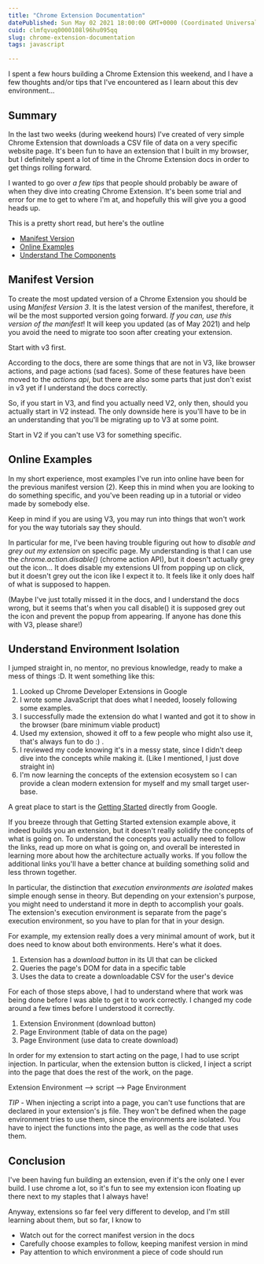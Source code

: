 ```yaml
---
title: "Chrome Extension Documentation"
datePublished: Sun May 02 2021 18:00:00 GMT+0000 (Coordinated Universal Time)
cuid: clmfqvuq0000108l96hu095qq
slug: chrome-extension-documentation
tags: javascript

---
```


I spent a few hours building a Chrome Extension this weekend, and I have a few thoughts and/or tips that I've encountered as I learn about this dev environment...

## Summary

In the last two weeks (during weekend hours) I've created of very simple Chrome Extension that downloads a CSV file of data on a very specific website page.  It's been fun to have an extension that I built in my browser, but I definitely spent a lot of time in the Chrome Extension docs in order to get things rolling forward.

I wanted to go over _a few tips_ that people should probably be aware of when they dive into creating Chrome Extension.  It's been some trial and error for me to get to where I'm at, and hopefully this will give you a good heads up.

This is a pretty short read, but here's the outline
- [Manifest Version](#manifest-version)
- [Online Examples](#online-examples)
- [Understand The Components](#understand-the-components)

## Manifest Version

To create the most updated version of a Chrome Extension you should be using _Manifest Version 3_.  It is the latest version of the manifest, therefore, it wil be the most supported version going forward.  _If you can, use this version of the manifest_!  It will keep you updated (as of May 2021) and help you avoid the need to migrate too soon after creating your extension.

Start with v3 first.

According to the docs, there are some things that are not in V3, like browser actions, and page actions (sad faces).  Some of these features have been moved to the _actions api_, but there are also some parts that just don't exist in v3 yet if I understand the docs correctly.

So, if you start in V3, and find you actually need V2, only then, should you actually start in V2 instead.  The only downside here is you'll have to be in an understanding that you'll be migrating up to V3 at some point.

Start in V2 if you can't use V3 for something specific.

## Online Examples

In my short experience, most examples I've run into online have been for the previous manifest version (2).  Keep this in mind when you are looking to do something specific, and you've been reading up in a tutorial or video made by somebody else.

Keep in mind if you are using V3, you may run into things that won't work for you the way tutorials say they should.

In particular for me, I've been having trouble figuring out how to _disable and grey out my extension_ on specific page.  My understanding is that I can use the _chrome.action.disable()_ (chrome action API), but it doesn't actually grey out the icon...  It does disable my extensions UI from popping up on click, but it doesn't grey out the icon like I expect it to.  It feels like it only does half of what is supposed to happen.

(Maybe I've just totally missed it in the docs, and I understand the docs wrong, but it seems that's when you call disable() it is supposed grey out the icon and prevent the popup from appearing.  If anyone has done this with V3, please share!)

## Understand Environment Isolation

I jumped straight in, no mentor, no previous knowledge, ready to make a mess of things :D.  It went something like this:
1. Looked up Chrome Developer Extensions in Google
1. I wrote some JavaScript that does what I needed, loosely following some examples.
1. I successfully made the extension do what I wanted and got it to show in the browser (bare minimum viable product)
1. Used my extension, showed it off to a few people who might also use it, that's always fun to do :) .
1. I reviewed my code knowing it's in a messy state, since I didn't deep dive into the concepts while making it.  (Like I mentioned, I just dove straight in)
1. I'm now learning the concepts of the extension ecosystem so I can provide a clean modern extension for myself and my small target user-base.

A great place to start is the [Getting Started](https://developer.chrome.com/docs/extensions/mv3/getstarted/) directly from Google.

If you breeze through that Getting Started extension example above, it indeed builds you an extension, but it doesn't really solidify the concepts of what is going on.  To understand the concepts you actually need to follow the links, read up more on what is going on, and overall be interested in learning more about how the architecture actually works.  If you follow the additional links you'll have a better chance at building something solid and less thrown together.

In particular, the distinction that _execution environments are isolated_ makes simple enough sense in theory.  But depending on your extension's purpose, you might need to understand it more in depth to accomplish your goals.  The extension's execution environment is separate from the page's execution environment, so you have to plan for that in your design.

For example, my extension really does a very minimal amount of work, but it does need to know about both environments.  Here's what it does.
1. Extension has a _download button_ in its UI that can be clicked
1. Queries the page's DOM for data in a specific table
1. Uses the data to create a downloadable CSV for the user's device

For each of those steps above, I had to understand where that work was being done before I was able to get it to work correctly.  I changed my code around a few times before I understood it correctly.
1. Extension Environment (download button)
1. Page Environment (table of data on the page)
1. Page Environment (use data to create download)

In order for my extension to start acting on the page, I had to use script injection.  In particular, when the extension button is clicked, I inject a script into the page that does the rest of the work, on the page.

Extension Environment --> script --> Page Environment

_TIP_ - When injecting a script into a page, you can't use functions that are declared in your extension's js file.  They won't be defined when the page environment tries to use them, since the environments are isolated.  You have to inject the functions into the page, as well as the code that uses them.

## Conclusion

I've been having fun building an extension, even if it's the only one I ever build.  I use chrome a lot, so it's fun to see my extension icon floating up there next to my staples that I always have!

Anyway, extensions so far feel very different to develop, and I'm still learning about them, but so far, I know to
- Watch out for the correct manifest version in the docs
- Carefully choose examples to follow, keeping manifest version in mind
- Pay attention to which environment a piece of code should run